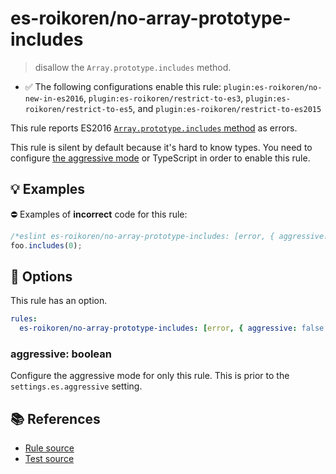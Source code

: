 # es-roikoren/no-array-prototype-includes
> disallow the `Array.prototype.includes` method.

- ✅ The following configurations enable this rule: `plugin:es-roikoren/no-new-in-es2016`, `plugin:es-roikoren/restrict-to-es3`, `plugin:es-roikoren/restrict-to-es5`, and `plugin:es-roikoren/restrict-to-es2015`

This rule reports ES2016 [`Array.prototype.includes` method](https://github.com/tc39/proposal-Array.prototype.includes) as errors.

This rule is silent by default because it's hard to know types. You need to configure [the aggressive mode](../#the-aggressive-mode) or TypeScript in order to enable this rule.

## 💡 Examples

⛔ Examples of **incorrect** code for this rule:

```js
/*eslint es-roikoren/no-array-prototype-includes: [error, { aggressive: true }] */
foo.includes(0);
```

## 🔧 Options

This rule has an option.

```yml
rules:
  es-roikoren/no-array-prototype-includes: [error, { aggressive: false }]
```

### aggressive: boolean

Configure the aggressive mode for only this rule.
This is prior to the `settings.es.aggressive` setting.

## 📚 References

- [Rule source](https://github.com/roikoren755/eslint-plugin-es/blob/v2.0.9/src/rules/no-array-prototype-includes.ts)
- [Test source](https://github.com/roikoren755/eslint-plugin-es/blob/v2.0.9/tests/src/rules/no-array-prototype-includes.ts)
